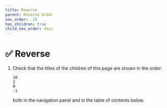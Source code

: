 ```yaml
---
title: Reverse
parent: Reverse Order
nav_order: -10
has_children: true
child_nav_order: desc
---
```


# ✅ Reverse

1.  Check that the titles of the children of this page are shown in the order:
    
    ```
    10
    2
    0
    -1
    ```
    
    both in the navigation panel and in the table of contents below.
